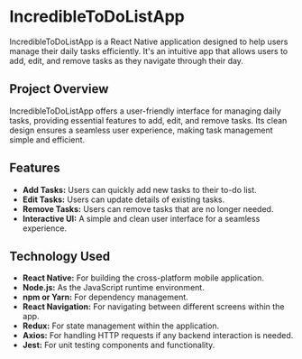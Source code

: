 # IncredibleToDoListApp

IncredibleToDoListApp is a React Native application designed to help users manage their daily tasks efficiently. It's an intuitive app that allows users to add, edit, and remove tasks as they navigate through their day.

## Project Overview

IncredibleToDoListApp offers a user-friendly interface for managing daily tasks, providing essential features to add, edit, and remove tasks. Its clean design ensures a seamless user experience, making task management simple and efficient.

## Features

- **Add Tasks:** Users can quickly add new tasks to their to-do list.
- **Edit Tasks:** Users can update details of existing tasks.
- **Remove Tasks:** Users can remove tasks that are no longer needed.
- **Interactive UI:** A simple and clean user interface for a seamless experience.

## Technology Used

- **React Native:** For building the cross-platform mobile application.
- **Node.js:** As the JavaScript runtime environment.
- **npm or Yarn:** For dependency management.
- **React Navigation:** For navigating between different screens within the app.
- **Redux:** For state management within the application.
- **Axios:** For handling HTTP requests if any backend interaction is needed.
- **Jest:** For unit testing components and functionality.
